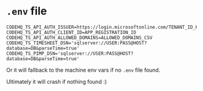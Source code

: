 # `.env` file

```
CODEHQ_TS_API_AUTH_ISSUER=https://login.microsoftonline.com/TENANT_ID_HERE/v2.0
CODEHQ_TS_API_AUTH_CLIENT_ID=APP_REGISTRATION_ID
CODEHQ_TS_API_AUTH_ALLOWED_DOMAINS=ALLOWED_DOMAINS_CSV
CODEHQ_TS_TIMESHEET_DSN='sqlserver://USER:PASS@HOST?database=DB&parseTime=true'
CODEHQ_TS_PIMP_DSN='sqlserver://USER:PASS@HOST?database=DB&parseTime=true'
```

Or it will fallback to the machine env vars if no `.env` file found.

Ultimately it will crash if nothing found :)
